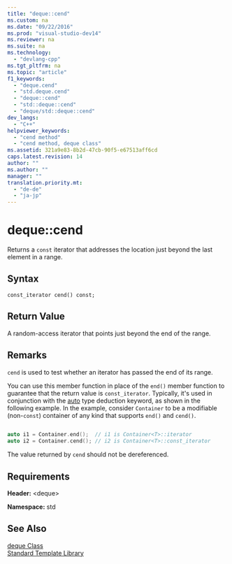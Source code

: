 ```yaml
---
title: "deque::cend"
ms.custom: na
ms.date: "09/22/2016"
ms.prod: "visual-studio-dev14"
ms.reviewer: na
ms.suite: na
ms.technology: 
  - "devlang-cpp"
ms.tgt_pltfrm: na
ms.topic: "article"
f1_keywords: 
  - "deque.cend"
  - "std.deque.cend"
  - "deque::cend"
  - "std::deque::cend"
  - "deque/std::deque::cend"
dev_langs: 
  - "C++"
helpviewer_keywords: 
  - "cend method"
  - "cend method, deque class"
ms.assetid: 321a9e83-8b2d-47cb-90f5-e67513aff6cd
caps.latest.revision: 14
author: ""
ms.author: ""
manager: ""
translation.priority.mt: 
  - "de-de"
  - "ja-jp"
---
```

# deque::cend
Returns a `const` iterator that addresses the location just beyond the last element in a range.  
  
## Syntax  
  
```  
const_iterator cend() const;  
```  
  
## Return Value  
 A random-access iterator that points just beyond the end of the range.  
  
## Remarks  
 `cend` is used to test whether an iterator has passed the end of its range.  
  
 You can use this member function in place of the `end()` member function to guarantee that the return value is `const_iterator`. Typically, it's used in conjunction with the [auto](../vs140/auto--c---.md) type deduction keyword, as shown in the following example. In the example, consider `Container` to be a modifiable (non-`const`) container of any kind that supports `end()` and `cend()`.  
  
```cpp  
  
auto i1 = Container.end();  // i1 is Container<T>::iterator   
auto i2 = Container.cend(); // i2 is Container<T>::const_iterator  
```  
  
 The value returned by `cend` should not be dereferenced.  
  
## Requirements  
 **Header:** <deque\>  
  
 **Namespace:** std  
  
## See Also  
 [deque Class](../vs140/deque-class.md)   
 [Standard Template Library](../vs140/standard-template-library.md)